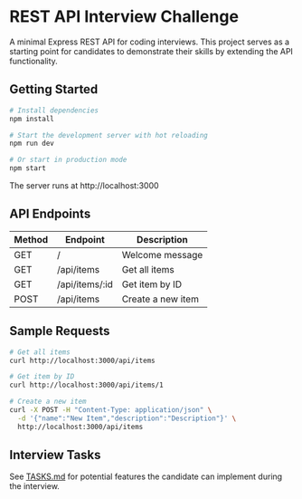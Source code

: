 # REST API Interview Challenge

A minimal Express REST API for coding interviews. This project serves as a starting point for candidates to demonstrate their skills by extending the API functionality.

## Getting Started

```bash
# Install dependencies
npm install

# Start the development server with hot reloading
npm run dev

# Or start in production mode
npm start
```

The server runs at http://localhost:3000

## API Endpoints

| Method | Endpoint       | Description       |
| ------ | -------------- | ----------------- |
| GET    | /              | Welcome message   |
| GET    | /api/items     | Get all items     |
| GET    | /api/items/:id | Get item by ID    |
| POST   | /api/items     | Create a new item |

## Sample Requests

```bash
# Get all items
curl http://localhost:3000/api/items

# Get item by ID
curl http://localhost:3000/api/items/1

# Create a new item
curl -X POST -H "Content-Type: application/json" \
  -d '{"name":"New Item","description":"Description"}' \
  http://localhost:3000/api/items
```

## Interview Tasks

See [TASKS.md](TASKS.md) for potential features the candidate can implement during the interview.
